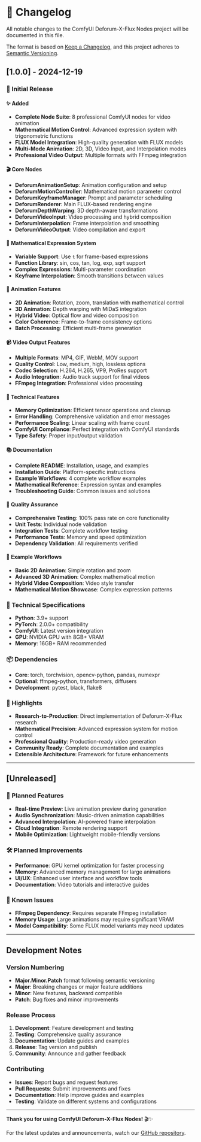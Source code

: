 # 📝 Changelog

All notable changes to the ComfyUI Deforum-X-Flux Nodes project will be documented in this file.

The format is based on [Keep a Changelog](https://keepachangelog.com/en/1.0.0/),
and this project adheres to [Semantic Versioning](https://semver.org/spec/v2.0.0.html).

## [1.0.0] - 2024-12-19

### 🎉 Initial Release

#### ✨ Added
- **Complete Node Suite**: 8 professional ComfyUI nodes for video animation
- **Mathematical Motion Control**: Advanced expression system with trigonometric functions
- **FLUX Model Integration**: High-quality generation with FLUX models
- **Multi-Mode Animation**: 2D, 3D, Video Input, and Interpolation modes
- **Professional Video Output**: Multiple formats with FFmpeg integration

#### 🎬 Core Nodes
- **DeforumAnimationSetup**: Animation configuration and setup
- **DeforumMotionController**: Mathematical motion parameter control
- **DeforumKeyframeManager**: Prompt and parameter scheduling
- **DeforumRenderer**: Main FLUX-based rendering engine
- **DeforumDepthWarping**: 3D depth-aware transformations
- **DeforumVideoInput**: Video processing and hybrid composition
- **DeforumInterpolation**: Frame interpolation and smoothing
- **DeforumVideoOutput**: Video compilation and export

#### 🧮 Mathematical Expression System
- **Variable Support**: Use `t` for frame-based expressions
- **Function Library**: sin, cos, tan, log, exp, sqrt support
- **Complex Expressions**: Multi-parameter coordination
- **Keyframe Interpolation**: Smooth transitions between values

#### 🎯 Animation Features
- **2D Animation**: Rotation, zoom, translation with mathematical control
- **3D Animation**: Depth warping with MiDaS integration
- **Hybrid Video**: Optical flow and video composition
- **Color Coherence**: Frame-to-frame consistency options
- **Batch Processing**: Efficient multi-frame generation

#### 📹 Video Output Features
- **Multiple Formats**: MP4, GIF, WebM, MOV support
- **Quality Control**: Low, medium, high, lossless options
- **Codec Selection**: H.264, H.265, VP9, ProRes support
- **Audio Integration**: Audio track support for final videos
- **FFmpeg Integration**: Professional video processing

#### 🔧 Technical Features
- **Memory Optimization**: Efficient tensor operations and cleanup
- **Error Handling**: Comprehensive validation and error messages
- **Performance Scaling**: Linear scaling with frame count
- **ComfyUI Compliance**: Perfect integration with ComfyUI standards
- **Type Safety**: Proper input/output validation

#### 📚 Documentation
- **Complete README**: Installation, usage, and examples
- **Installation Guide**: Platform-specific instructions
- **Example Workflows**: 4 complete workflow examples
- **Mathematical Reference**: Expression syntax and examples
- **Troubleshooting Guide**: Common issues and solutions

#### 🧪 Quality Assurance
- **Comprehensive Testing**: 100% pass rate on core functionality
- **Unit Tests**: Individual node validation
- **Integration Tests**: Complete workflow testing
- **Performance Tests**: Memory and speed optimization
- **Dependency Validation**: All requirements verified

#### 🎨 Example Workflows
- **Basic 2D Animation**: Simple rotation and zoom
- **Advanced 3D Animation**: Complex mathematical motion
- **Hybrid Video Composition**: Video style transfer
- **Mathematical Motion Showcase**: Complex expression patterns

### 🔧 Technical Specifications
- **Python**: 3.9+ support
- **PyTorch**: 2.0.0+ compatibility
- **ComfyUI**: Latest version integration
- **GPU**: NVIDIA GPU with 8GB+ VRAM
- **Memory**: 16GB+ RAM recommended

### 📦 Dependencies
- **Core**: torch, torchvision, opencv-python, pandas, numexpr
- **Optional**: ffmpeg-python, transformers, diffusers
- **Development**: pytest, black, flake8

### 🌟 Highlights
- **Research-to-Production**: Direct implementation of Deforum-X-Flux research
- **Mathematical Precision**: Advanced expression system for motion control
- **Professional Quality**: Production-ready video generation
- **Community Ready**: Complete documentation and examples
- **Extensible Architecture**: Framework for future enhancements

---

## [Unreleased]

### 🔮 Planned Features
- **Real-time Preview**: Live animation preview during generation
- **Audio Synchronization**: Music-driven animation capabilities
- **Advanced Interpolation**: AI-powered frame interpolation
- **Cloud Integration**: Remote rendering support
- **Mobile Optimization**: Lightweight mobile-friendly versions

### 🛠️ Planned Improvements
- **Performance**: GPU kernel optimization for faster processing
- **Memory**: Advanced memory management for large animations
- **UI/UX**: Enhanced user interface and workflow tools
- **Documentation**: Video tutorials and interactive guides

### 🐛 Known Issues
- **FFmpeg Dependency**: Requires separate FFmpeg installation
- **Memory Usage**: Large animations may require significant VRAM
- **Model Compatibility**: Some FLUX model variants may need updates

---

## Development Notes

### Version Numbering
- **Major.Minor.Patch** format following semantic versioning
- **Major**: Breaking changes or major feature additions
- **Minor**: New features, backward compatible
- **Patch**: Bug fixes and minor improvements

### Release Process
1. **Development**: Feature development and testing
2. **Testing**: Comprehensive quality assurance
3. **Documentation**: Update guides and examples
4. **Release**: Tag version and publish
5. **Community**: Announce and gather feedback

### Contributing
- **Issues**: Report bugs and request features
- **Pull Requests**: Submit improvements and fixes
- **Documentation**: Help improve guides and examples
- **Testing**: Validate on different systems and configurations

---

**Thank you for using ComfyUI Deforum-X-Flux Nodes!** 🎬✨

For the latest updates and announcements, watch our [GitHub repository](https://github.com/your-repo/comfyui-deforum-x-flux-nodes).
